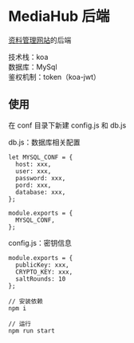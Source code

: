 # MediaHub 后端

[资料管理网站](https://github.com/cyf-super/react-video)的后端

技术栈：koa  
数据库：MySql  
鉴权机制：token（koa-jwt）

## 使用

在 conf 目录下新建 config.js 和 db.js

db.js：数据库相关配置

```
let MYSQL_CONF = {
  host: xxx,
  user: xxx,
  password: xxx,
  pord: xxx,
  database: xxx,
};

module.exports = {
  MYSQL_CONF,
};
```

config.js：密钥信息

```
module.exports = {
  publicKey: xxx,
  CRYPTO_KEY: xxx,
  saltRounds: 10
};
```

```
// 安装依赖
npm i

// 运行
npm run start
```

